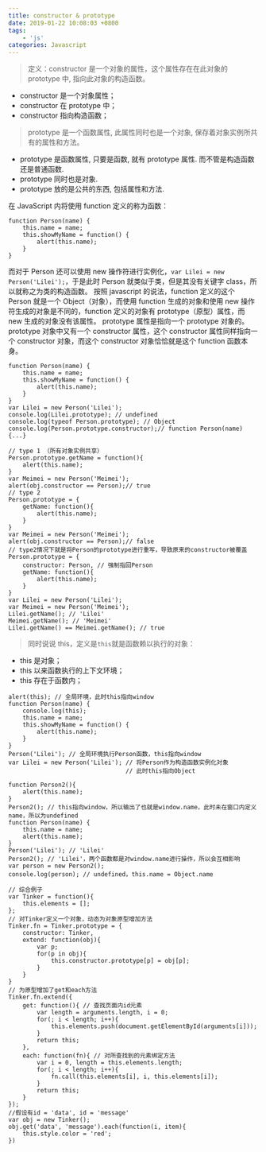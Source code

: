 ```yaml
---
title: constructor & prototype
date: 2019-01-22 10:08:03 +0800
tags: 
    - 'js'
categories: Javascript
---
```


> 定义：constructor 是一个对象的属性，这个属性存在在此对象的 prototype 中, 指向此对象的构造函数。

- constructor 是一个对象属性；
- constructor 在 prototype 中；
- constructor 指向构造函数；

> prototype 是一个函数属性, 此属性同时也是一个对象, 保存着对象实例所共有的属性和方法。

- prototype 是函数属性, 只要是函数, 就有 prototype 属性. 而不管是构造函数还是普通函数.
- prototype 同时也是对象.
- prototype 放的是公共的东西, 包括属性和方法.

在 JavaScript 内将使用 function 定义的称为函数：

```
function Person(name) {
    this.name = name;
    this.showMyName = function() {
        alert(this.name);
    }
}
```

而对于 Person 还可以使用 new 操作符进行实例化，`var Lilei = new Person('Lilei');`，于是此时 Person 就类似于类，但是其没有关键字 class，所以就称之为类的构造函数。
按照 javascript 的说法，function 定义的这个 Person 就是一个 Object（对象），而使用 function 生成的对象和使用 new 操作符生成的对象是不同的，function 定义的对象有 prototype（原型）属性，而 new 生成的对象没有该属性。
prototype 属性是指向一个 prototype 对象的。
prototype 对象中又有一个 constructor 属性，这个 constructor 属性同样指向一个 constructor 对象，而这个 constructor 对象恰恰就是这个 function 函数本身。

```
function Person(name) {
    this.name = name;
    this.showMyName = function() {
        alert(this.name);
    }
}
var Lilei = new Person('Lilei');
console.log(Lilei.prototype); // undefined
console.log(typeof Person.prototype); // Object
console.log(Person.prototype.constructor);// function Person(name) {...}
```

```
// type 1 （所有对象实例共享）
Person.prototype.getName = function(){
    alert(this.name);
}
var Meimei = new Person('Meimei');
alert(obj.constructor == Person);// true
// type 2
Person.prototype = {
    getName: function(){
        alert(this.name);
    }
}
var Meimei = new Person('Meimei');
alert(obj.constructor == Person);// false
// type2情况下就是将Person的prototype进行重写，导致原来的constructor被覆盖
Person.prototype = {
    constructor: Person, // 强制指回Person
    getName: function(){
        alert(this.name);
    }
}
var Lilei = new Person('Lilei');
var Meimei = new Person('Meimei');
Lilei.getName(); // 'Lilei'
Meimei.getName(); // 'Meimei'
Lilei.getName() == Meimei.getName(); // true
```

> 同时说说 this，定义是`this`就是函数赖以执行的对象：

- this 是对象；
- this 以来函数执行的上下文环境；
- this 存在于函数内；

```
alert(this); // 全局环境，此时this指向window
function Person(name) {
    console.log(this);
    this.name = name;
    this.showMyName = function() {
        alert(this.name);
    }
}
Person('Lilei'); // 全局环境执行Person函数，this指向window
var Lilei = new Person('Lilei'); // 将Person作为构造函数实例化对象
                                 // 此时this指向Object
```

```
function Person2(){
    alert(this.name);
}
Person2(); // this指向window，所以输出了也就是window.name，此时未在窗口内定义name，所以为undefined
function Person(name) {
    this.name = name;
    alert(this.name);
}
Person('Lilei'); // 'Lilei'
Person2(); // 'Lilei'，两个函数都是对window.name进行操作，所以会互相影响
var person = new Person2();
console.log(person); // undefined，this.name = Object.name
```

```
// 综合例子
var Tinker = function(){
    this.elements = [];
};
// 对Tinker定义一个对象，动态为对象原型增加方法
Tinker.fn = Tinker.prototype = {
    constructor: Tinker,
    extend: function(obj){
        var p;
        for(p in obj){
            this.constructor.prototype[p] = obj[p];
        }
    }
}
// 为原型增加了get和each方法
Tinker.fn.extend({
    get: function(){ // 查找页面内id元素
        var length = arguments.length, i = 0;
        for(; i < length; i++){
            this.elements.push(document.getElementById(arguments[i])); 
        }
        return this;
    },
    each: function(fn){ // 对所查找到的元素绑定方法
        var i = 0, length = this.elements.length;
        for(; i < length; i++){
            fn.call(this.elements[i], i, this.elements[i]);
        }
        return this;
    }
});
//假设有id = 'data', id = 'message'
var obj = new Tinker();
obj.get('data', 'message').each(function(i, item){
    this.style.color = 'red';
})
```
